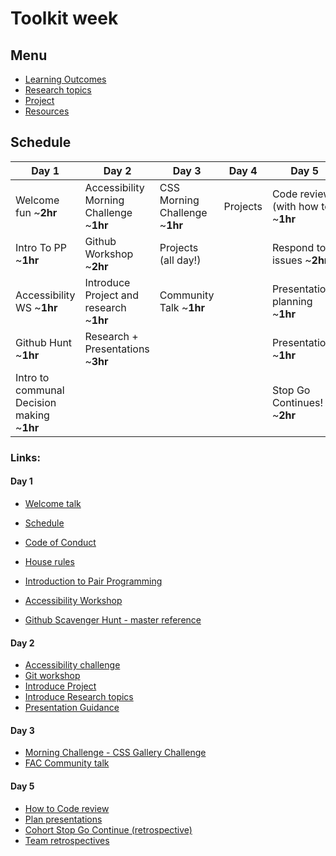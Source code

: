 # Toolkit week

## Menu

- [Learning Outcomes](./learning-outcomes.md)
- [Research topics](./research-afternoon.md)
- [Project](./project.md)
- [Resources](./resources.md)

## Schedule

Day 1|Day 2|Day 3|Day 4| Day 5 
---|---|---|---|---
Welcome fun ~**2hr** |Accessibility Morning Challenge ~**1hr**|CSS Morning Challenge ~**1hr**| Projects| Code review (with how to) ~**1hr**
Intro To PP ~**1hr**|Github Workshop ~**2hr**|Projects (all day!)|| Respond to issues ~**2hr**
Accessibility WS ~**1hr**|Introduce Project and research ~**1hr**| Community Talk ~**1hr**||Presentation planning ~**1hr**
Github Hunt ~**1hr**|Research + Presentations ~**3hr**||| Presentations ~**1hr**
Intro to communal Decision making ~**1hr**||||Stop Go Continues! ~**2hr**

### Links:

#### Day 1
- [Welcome talk](https://github.com/foundersandcoders/master-reference/blob/master/about.md)
- [Schedule](https://github.com/foundersandcoders/master-reference/tree/master/coursebook)
- [Code of Conduct](https://github.com/foundersandcoders/master-reference/blob/master/code-of-conduct.md)
- [House rules](../general/house-rules.md)

- [Introduction to Pair Programming](https://github.com/foundersandcoders/master-reference/blob/master/coursebook/week-1/pair-programming.md)
- [Accessibility Workshop](https://github.com/foundersandcoders/web-accessibility/blob/master/putting-yourself-in-someone-elses-shoes.md)
- [Github Scavenger Hunt - master reference](https://github.com/foundersandcoders/master-reference/blob/master/coursebook/general/github-scavenger-hunt.md)  
#### Day 2
- [Accessibility challenge](https://github.com/foundersandcoders/accessibility-challenge)
- [Git workshop](https://github.com/foundersandcoders/git-workflow-workshop-for-two)
- [Introduce Project](./project.md)
- [Introduce Research topics](./research-afternoon.md)
- [Presentation Guidance](./presentation-guidance.md)

#### Day 3

- [Morning Challenge - CSS Gallery Challenge](https://github.com/foundersandcoders/css-gallery-challenge)
- [FAC Community talk](https://docs.google.com/presentation/d/1p-45WEiZ6QHacF9L-Xt1JwEpUrwgxHvLlgL5F-sw9os/edit?usp=sharing)

#### Day 5

- [How to Code review](./codereviewintro.md)
- [Plan presentations](https://github.com/foundersandcoders/master-reference/blob/master/coursebook/general/weekly-projects.md#project-presentation)
- [Cohort Stop Go Continue (retrospective)](./retrospectives.md#cohort-retrospective)
- [Team retrospectives](./retrospectives.md#team-retrospective)
